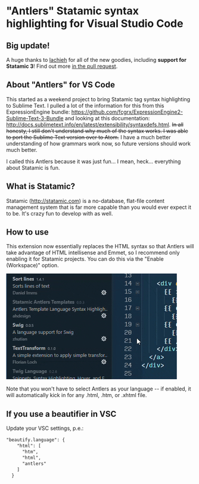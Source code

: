 "Antlers" Statamic syntax highlighting for Visual Studio Code
=============================================================

Big update!
-----------

A huge thanks to [lachieh](https://github.com/lachieh) for all of the new goodies, including **support for Statamic 3**! Find out more [in the pull request](https://github.com/addisonhall/ahdesign.antlers/pull/7).

About "Antlers" for VS Code
---------------------------

This started as a weekend project to bring Statamic tag syntax highlighting to Sublime Text. I pulled a lot of the information for this from this ExpressionEngine bundle: https://github.com/fcgrx/ExpressionEngine2-Sublime-Text-3-Bundle and looking at this documentation: http://docs.sublimetext.info/en/latest/extensibility/syntaxdefs.html. ~~In all honesty, I still don't understand why much of the syntax works. I was able to port the Sublime Text version over to Atom.~~ I have a much better understanding of how grammars work now, so future versions should work much better.

I called this Antlers because it was just fun... I mean, heck... everything about Statamic is fun.

What is Statamic?
-----------------

Statamic (http://statamic.com) is a no-database, flat-file content management system that is far more capable than you would ever expect it to be. It's crazy fun to develop with as well.

How to use
----------

This extension now essentially replaces the HTML syntax so that Antlers will take advantage of HTML intellisense and Emmet, so I recommend only enabling it for Statamic projects. You can do this via the "Enable (Workspace)" option.

![Enable (Workspace)](enable.gif)

Note that you won't have to select Antlers as your language -- if enabled, it will automatically kick in for any .html, .htm, or .xhtml file.

If you use a beautifier in VSC
------------------------------

Update your VSC settings, p.e.:

```
"beautify.language": {
    "html": [
      "htm",
      "html",
      "antlers"
    ]
  }
```
